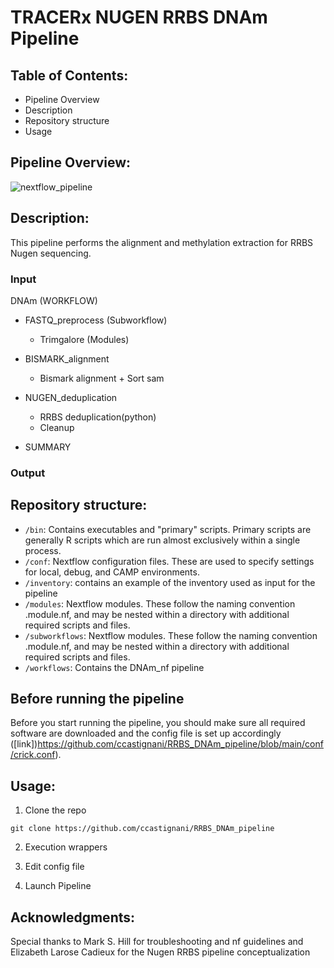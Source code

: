 #  TRACERx NUGEN RRBS DNAm Pipeline

## Table of Contents:
- Pipeline Overview
- Description
- Repository structure
- Usage
  
## Pipeline Overview:
![nextflow_pipeline](https://github.com/ccastignani/RRBS_DNAm_pipeline/assets/44896853/0285b6e7-bbc6-4856-876d-7b2b3c41a530)

## Description:
This pipeline performs the alignment and methylation extraction for RRBS Nugen sequencing. 

### Input
DNAm (WORKFLOW)
- FASTQ_preprocess (Subworkflow)
    - Trimgalore (Modules)

- BISMARK_alignment 
    - Bismark alignment + Sort sam

- NUGEN_deduplication
    - RRBS deduplication(python)
    - Cleanup

- SUMMARY

### Output

## Repository structure:

- ``/bin``: Contains executables and "primary" scripts. Primary scripts are generally R scripts which are run almost exclusively within a single process.
- ``/conf``: Nextflow configuration files. These are used to specify settings for local, debug, and CAMP environments.
- ``/inventory``: contains an example of the inventory used as input for the pipeline
- ``/modules``: Nextflow modules. These follow the naming convention <name>.module.nf, and may be nested within a directory with additional required scripts and files.
- ``/subworkflows``: Nextflow modules. These follow the naming convention <name>.module.nf, and may be nested within a directory with additional required scripts and files.
- ``/workflows``: Contains the DNAm_nf pipeline

## Before running the pipeline

Before you start running the pipeline, you should make sure all required software are downloaded and the config file is set up accordingly ([link])https://github.com/ccastignani/RRBS_DNAm_pipeline/blob/main/conf/crick.conf). 

## Usage:
1. Clone the repo

``git clone https://github.com/ccastignani/RRBS_DNAm_pipeline``

2. Execution wrappers

3. Edit config file

4. Launch Pipeline 

## Acknowledgments:
Special thanks to Mark S. Hill for troubleshooting and nf guidelines and Elizabeth Larose Cadieux for the Nugen RRBS pipeline conceptualization

